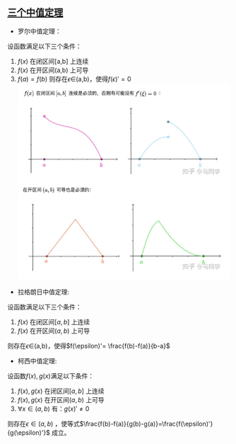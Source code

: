 
## [三个中值定理](https://zhuanlan.zhihu.com/p/47436090)

- 罗尔中值定理：


设函数满足以下三个条件：
1. $f(x)$ 在闭区间[a,b] 上连续
2. $f(x)$ 在开区间(a,b) 上可导
3. $f(a)=f(b)$
则存在$\epsilon \in$(a,b)，使得$f(\epsilon)'=0$
![](img/math/math-2020-07-11-10-57-14.png)

- 拉格朗日中值定理:

设函数满足以下三个条件：
1. $f(x)$ 在闭区间$[a,b]$ 上连续
2. $f(x)$ 在开区间$(a,b)$ 上可导
<!-- 3. $f(a)=f(b)$ -->
则存在$\epsilon \in$(a,b)，使得$f(\epsilon)'= \frac{f(b)-f(a)}{b-a}$

- 柯西中值定理:

设函数$f(x),g(x)$满足以下条件：
1. $f(x),g(x)$ 在闭区间$[a,b]$ 上连续
2. $f(x),g(x)$ 在开区间$(a,b)$ 上可导
3. $\forall x \in (a,b)$ 有：$g(x)'\not ={0}$

则存在$\epsilon \in(a,b)$ ，使等式$\frac{f(b)-f(a)}{g(b)-g(a)}=\frac{f(\epsilon)'}{g(\epsilon)'}$
成立。